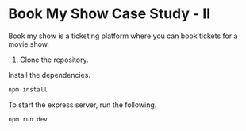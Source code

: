 # Book My Show Case Study - II
Book my show is a ticketing platform where you can book tickets for a movie show.

1. Clone the repository.

Install the dependencies.

```bash
npm install
```
To start the express server, run the following.

```bash
npm run dev
```